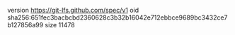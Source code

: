 version https://git-lfs.github.com/spec/v1
oid sha256:651fec3bacbcbd2360628c3b32b16042e712ebbce9689bc3432ce7b127856a99
size 11478

